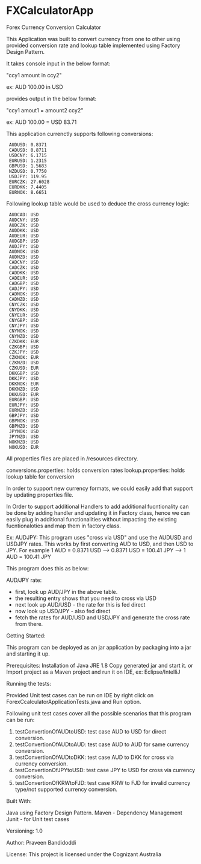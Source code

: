 # FXCalculatorApp

Forex Currency Conversion Calculator

This Application was built to convert currency from one to other using provided conversion rate and lookup table implemented using Factory Design Pattern.

It takes console input in the below format:

"ccy1 amount in ccy2"

ex: AUD 100.00 in USD

provides output in the below format:

"ccy1 amout1 = amount2 ccy2"

ex: AUD 100.00 = USD 83.71

This application currenctly supports following conversions:
 
     AUDUSD: 0.8371
     CADUSD: 0.8711
     USDCNY: 6.1715
     EURUSD: 1.2315
     GBPUSD: 1.5683
     NZDUSD: 0.7750
     USDJPY: 119.95
     EURCZK: 27.6028
     EURDKK: 7.4405
     EURNOK: 8.6651

Following lookup table would be used to deduce the cross currency logic:

     AUDCAD: USD
     AUDCNY: USD
     AUDCZK: USD
     AUDDKK: USD
     AUDEUR: USD
     AUDGBP: USD
     AUDJPY: USD
     AUDNOK: USD
     AUDNZD: USD
     CADCNY: USD
     CADCZK: USD
     CADDKK: USD
     CADEUR: USD
     CADGBP: USD
     CADJPY: USD
     CADNOK: USD
     CADNZD: USD
     CNYCZK: USD
     CNYDKK: USD
     CNYEUR: USD
     CNYGBP: USD
     CNYJPY: USD
     CNYNOK: USD
     CNYNZD: USD
     CZKDKK: EUR
     CZKGBP: USD
     CZKJPY: USD
     CZKNOK: EUR
     CZKNZD: USD
     CZKUSD: EUR
     DKKGBP: USD
     DKKJPY: USD
     DKKNOK: EUR
     DKKNZD: USD
     DKKUSD: EUR
     EURGBP: USD
     EURJPY: USD
     EURNZD: USD
     GBPJPY: USD
     GBPNOK: USD
     GBPNZD: USD
     JPYNOK: USD
     JPYNZD: USD
     NOKNZD: USD
     NOKUSD: EUR

All properties files are placed in /resources directory.

conversions.properties: holds conversion rates
lookup.properties: holds lookup table for conversion

In order to support new currency formats, we could easily add that support by updating properties file.

In Order to support additional Handlers to add additional fucntionality can be done by adding handler and updating it in Factory class, hence we can easily plug in additional functionalities without impacting the existing fucntionaloties and map them in factory class.

Ex: AUDJPY: This program uses "cross via USD" and use the AUDUSD and USDJPY rates. This works by first converting AUD to USD, and then USD to JPY.
For example 1 AUD = 0.8371 USD --> 0.8371 USD = 100.41 JPY --> 1 AUD = 100.41 JPY

This program does this as below:

AUD/JPY rate: 
- first, look up AUD/JPY in the above table.
- the resulting entry shows that you need to cross via USD
- next look up AUD/USD - the rate for this is fed direct
- now look up USD/JPY - also fed direct
- fetch the rates for AUD/USD and USD/JPY and generate the cross rate from there.

Getting Started:

This program can be deployed as an jar application by packaging into a jar and starting it up.

Prerequisites:
Installation of Java JRE 1.8
Copy generated jar and start it.
or
Import project as a Maven project and run it on IDE, ex: Eclipse/IntelliJ

Running the tests:

Provided Unit test cases can be run on IDE by right click on ForexCcalculatorApplicationTests.java and Run option.

Following unit test cases cover all the possible scenarios that this program can be run:

1) testConvertionOfAUDtoUSD: test case AUD to USD for direct conversion.
2) testConvertionOfAUDtoAUD: test case AUD to AUD for same currency conversion.
3) testConvertionOfAUDtoDKK: test case AUD to DKK for cross via currency conversion.
4) testConvertionOfJPYtoUSD: test case JPY to USD for cross via currency conversion.
5) testConvertionOfKRWtoFJD: test case KRW to FJD for invalid currency type/not supported currency conversion.

Built With:

Java using Factory Design Pattern. 
Maven - Dependency Management
Junit - for Unit test cases

Versioning:
1.0

Author:
Praveen Bandidoddi

License:
This project is licensed under the Cognizant Australia 
